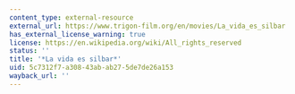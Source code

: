 ```yaml
---
content_type: external-resource
external_url: https://www.trigon-film.org/en/movies/La_vida_es_silbar
has_external_license_warning: true
license: https://en.wikipedia.org/wiki/All_rights_reserved
status: ''
title: '*La vida es silbar*'
uid: 5c7312f7-a308-43ab-ab27-5de7de26a153
wayback_url: ''
---
```

